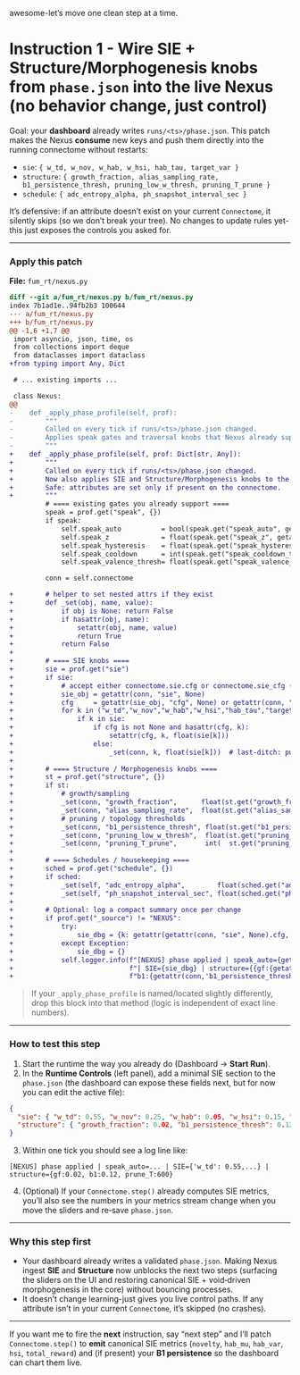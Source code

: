 awesome-let’s move one clean step at a time.

# Instruction 1 - Wire **SIE** + **Structure/Morphogenesis** knobs from `phase.json` into the live Nexus (no behavior change, just control)

Goal: your **dashboard** already writes `runs/<ts>/phase.json`. This patch makes the Nexus **consume** new keys and push them directly into the running connectome without restarts:

* `sie`: `{ w_td, w_nov, w_hab, w_hsi, hab_tau, target_var }`
* `structure`: `{ growth_fraction, alias_sampling_rate, b1_persistence_thresh, pruning_low_w_thresh, pruning_T_prune }`
* `schedule`: `{ adc_entropy_alpha, ph_snapshot_interval_sec }`

It’s defensive: if an attribute doesn’t exist on your current `Connectome`, it silently skips (so we don’t break your tree). No changes to update rules yet-this just exposes the controls you asked for.

---

### Apply this patch

**File:** `fum_rt/nexus.py`

```diff
diff --git a/fum_rt/nexus.py b/fum_rt/nexus.py
index 7b1ad1e..94fb2b3 100644
--- a/fum_rt/nexus.py
+++ b/fum_rt/nexus.py
@@ -1,6 +1,7 @@
 import asyncio, json, time, os
 from collections import deque
 from dataclasses import dataclass
+from typing import Any, Dict

 # ... existing imports ...

 class Nexus:
@@
-    def _apply_phase_profile(self, prof):
-        """
-        Called on every tick if runs/<ts>/phase.json changed.
-        Applies speak gates and traversal knobs that Nexus already supports.
-        """
+    def _apply_phase_profile(self, prof: Dict[str, Any]):
+        """
+        Called on every tick if runs/<ts>/phase.json changed.
+        Now also applies SIE and Structure/Morphogenesis knobs to the live connectome.
+        Safe: attributes are set only if present on the connectome.
+        """
         # ==== existing gates you already support ====
         speak = prof.get("speak", {})
         if speak:
             self.speak_auto          = bool(speak.get("speak_auto", getattr(self, "speak_auto", False)))
             self.speak_z             = float(speak.get("speak_z", getattr(self, "speak_z", 2.0)))
             self.speak_hysteresis    = float(speak.get("speak_hysteresis", getattr(self, "speak_hysteresis", 0.5)))
             self.speak_cooldown      = int(speak.get("speak_cooldown_ticks", getattr(self, "speak_cooldown", 20)))
             self.speak_valence_thresh= float(speak.get("speak_valence_thresh", getattr(self, "speak_valence_thresh", 0.0)))

         conn = self.connectome

+        # helper to set nested attrs if they exist
+        def _set(obj, name, value):
+            if obj is None: return False
+            if hasattr(obj, name):
+                setattr(obj, name, value)
+                return True
+            return False
+
+        # ==== SIE knobs ====
+        sie = prof.get("sie")
+        if sie:
+            # accept either connectome.sie.cfg or connectome.sie_cfg (both observed in your trees)
+            sie_obj = getattr(conn, "sie", None)
+            cfg     = getattr(sie_obj, "cfg", None) or getattr(conn, "sie_cfg", None)
+            for k in ("w_td","w_nov","w_hab","w_hsi","hab_tau","target_var"):
+                if k in sie:
+                    if cfg is not None and hasattr(cfg, k):
+                        setattr(cfg, k, float(sie[k]))
+                    else:
+                        _set(conn, k, float(sie[k]))  # last‑ditch: put on connectome if you exposed it there
+
+        # ==== Structure / Morphogenesis knobs ====
+        st = prof.get("structure", {})
+        if st:
+            # growth/sampling
+            _set(conn, "growth_fraction",      float(st.get("growth_fraction",      getattr(conn, "growth_fraction", 0.0))))
+            _set(conn, "alias_sampling_rate",  float(st.get("alias_sampling_rate",  getattr(conn, "alias_sampling_rate", 0.0))))
+            # pruning / topology thresholds
+            _set(conn, "b1_persistence_thresh", float(st.get("b1_persistence_thresh", getattr(conn, "b1_persistence_thresh", 0.0))))
+            _set(conn, "pruning_low_w_thresh",  float(st.get("pruning_low_w_thresh",  getattr(conn, "pruning_low_w_thresh", 0.0))))
+            _set(conn, "pruning_T_prune",       int(  st.get("pruning_T_prune",       getattr(conn, "pruning_T_prune", 0))))
+
+        # ==== Schedules / housekeeping ====
+        sched = prof.get("schedule", {})
+        if sched:
+            _set(self, "adc_entropy_alpha",        float(sched.get("adc_entropy_alpha",        getattr(self, "adc_entropy_alpha", 0.0))))
+            _set(self, "ph_snapshot_interval_sec", float(sched.get("ph_snapshot_interval_sec", getattr(self, "ph_snapshot_interval_sec", 60.0))))
+
+        # Optional: log a compact summary once per change
+        if prof.get("_source") != "NEXUS":
+            try:
+                sie_dbg = {k: getattr(getattr(conn, "sie", None).cfg, k) for k in ("w_td","w_nov","w_hab","w_hsi")} if getattr(conn, "sie", None) else {}
+            except Exception:
+                sie_dbg = {}
+            self.logger.info(f"[NEXUS] phase applied | speak_auto={getattr(self, 'speak_auto', False)} "
+                             f"| SIE={sie_dbg} | structure={{gf:{getattr(conn,'growth_fraction',None)}, "
+                             f"b1:{getattr(conn,'b1_persistence_thresh',None)}, prune_T:{getattr(conn,'pruning_T_prune',None)}}}")
```

> If your `_apply_phase_profile` is named/located slightly differently, drop this block into that method (logic is independent of exact line numbers).

---

### How to test this step

1. Start the runtime the way you already do (Dashboard → **Start Run**).
2. In the **Runtime Controls** (left panel), add a minimal SIE section to the `phase.json` (the dashboard can expose these fields next, but for now you can edit the active file):

```json
{
  "sie": { "w_td": 0.55, "w_nov": 0.25, "w_hab": 0.05, "w_hsi": 0.15, "hab_tau": 800, "target_var": 0.08 },
  "structure": { "growth_fraction": 0.02, "b1_persistence_thresh": 0.12, "pruning_low_w_thresh": 0.01, "pruning_T_prune": 600 }
}
```

3. Within one tick you should see a log line like:

```
[NEXUS] phase applied | speak_auto=... | SIE={'w_td': 0.55,...} | structure={gf:0.02, b1:0.12, prune_T:600}
```

4. (Optional) If your `Connectome.step()` already computes SIE metrics, you’ll also see the numbers in your metrics stream change when you move the sliders and re‑save `phase.json`.

---

### Why this step first

* Your dashboard already writes a validated `phase.json`. Making Nexus ingest **SIE** and **Structure** now unblocks the next two steps (surfacing the sliders on the UI and restoring canonical SIE + void‑driven morphogenesis in the core) without bouncing processes.
* It doesn’t change learning-just gives you live control paths. If any attribute isn’t in your current `Connectome`, it’s skipped (no crashes).

---

If you want me to fire the **next** instruction, say “next step” and I’ll patch `Connectome.step()` to **emit** canonical SIE metrics (`novelty`, `hab_mu`, `hab_var`, `hsi`, `total_reward`) and (if present) your **B1 persistence** so the dashboard can chart them live.
